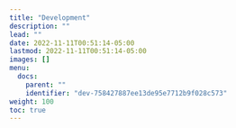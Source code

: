 ```yaml
---
title: "Development"
description: ""
lead: ""
date: 2022-11-11T00:51:14-05:00
lastmod: 2022-11-11T00:51:14-05:00
images: []
menu:
  docs:
    parent: ""
    identifier: "dev-758427887ee13de95e7712b9f028c573"
weight: 100
toc: true
---
```

